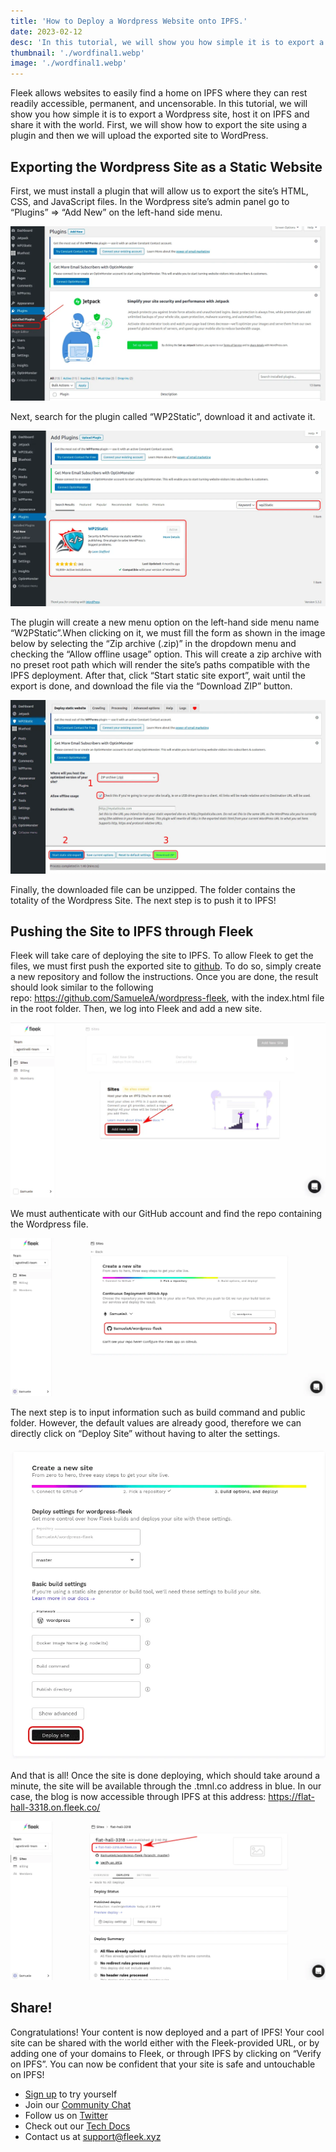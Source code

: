 ```yaml
---
title: 'How to Deploy a Wordpress Website onto IPFS.'
date: 2023-02-12
desc: 'In this tutorial, we will show you how simple it is to export a Wordpress site, host it on IPFS and share it with the world.'
thumbnail: './wordfinal1.webp'
image: './wordfinal1.webp'
---
```


Fleek allows websites to easily find a home on IPFS where they can rest readily accessible, permanent, and uncensorable. In this tutorial, we will show you how simple it is to export a Wordpress site, host it on IPFS and share it with the world. First, we will show how to export the site using a plugin and then we will upload the exported site to WordPress.

## **Exporting the Wordpress Site as a Static Website**

First, we must install a plugin that will allow us to export the site’s HTML, CSS, and JavaScript files. In the Wordpress site’s admin panel go to “Plugins” => “Add New” on the left-hand side menu.

![](./word2.webp)

Next, search for the plugin called “WP2Static”, download it and activate it.

![](./word3.webp)

The plugin will create a new menu option on the left-hand side menu name “W2PStatic”.When clicking on it, we must fill the form as shown in the image below by selecting the “Zip archive (.zip)” in the dropdown menu and checking the “Allow offline usage” option. This will create a zip archive with no preset root path which will render the site’s paths compatible with the IPFS deployment. After that, click “Start static site export”, wait until the export is done, and download the file via the “Download ZIP” button.

![](./word4.webp)

Finally, the downloaded file can be unzipped. The folder contains the totality of the Wordpress Site. The next step is to push it to IPFS!

## **Pushing the Site to IPFS through Fleek**

Fleek will take care of deploying the site to IPFS. To allow Fleek to get the files, we must first push the exported site to [github](https://github.com/). To do so, simply create a new repository and follow the instructions. Once you are done, the result should look similar to the following repo: https://github.com/SamueleA/wordpress-fleek, with the index.html file in the root folder. Then, we log into Fleek and add a new site.

![](./word5.webp)

We must authenticate with our GitHub account and find the repo containing the Wordpress file.

![](./word6.webp)

The next step is to input information such as build command and public folder. However, the default values are already good, therefore we can directly click on “Deploy Site” without having to alter the settings.

![](./word7.webp)

And that is all! Once the site is done deploying, which should take around a minute, the site will be available through the .tmnl.co address in blue. In our case, the blog is now accessible through IPFS at this address: https://flat-hall-3318.on.fleek.co/

![](./word8.webp)

## **Share!**

Congratulations! Your content is now deployed and a part of IPFS! Your cool site can be shared with the world either with the Fleek-provided URL, or by adding one of your domains to Fleek, or through IPFS by clicking on “Verify on IPFS”. You can now be confident that your site is safe and untouchable on IPFS!

- [Sign up](https://app.fleek.xyz) to try yourself
- Join our [Community Chat](https://discord.com/invite/fleek)
- Follow us on [Twitter](https://twitter.com/fleek)
- Check out our [Tech Docs](/docs/)
- Contact us at support@fleek.xyz
